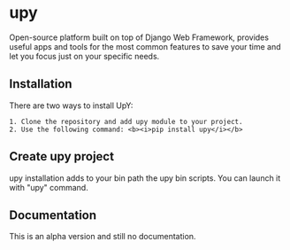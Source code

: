 upy
===

Open-source platform built on top of Django Web Framework, provides useful apps and tools for the most common features to save your time and let you focus just on your specific needs.

## Installation

There are two ways to install UpY: <br /> 

	1. Clone the repository and add upy module to your project.
	2. Use the following command: <b><i>pip install upy</i></b>

## Create upy project

upy installation adds to your bin path the upy bin scripts. You can launch it with "upy" command.


## Documentation

This is an alpha version and still no documentation.